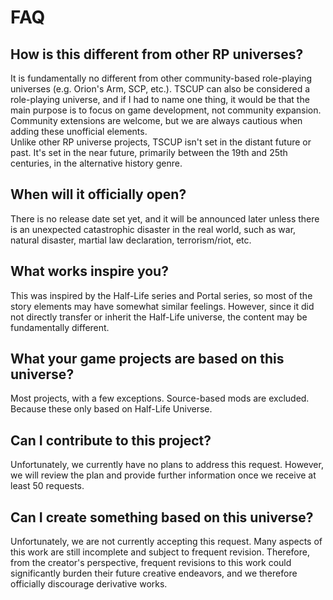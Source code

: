 # FAQ
## How is this different from other RP universes?
It is fundamentally no different from other community-based role-playing universes (e.g. Orion's Arm, SCP, etc.). TSCUP can also be considered a role-playing universe, and if I had to name one thing, it would be that the main purpose is to focus on game development, not community expansion.
Community extensions are welcome, but we are always cautious when adding these unofficial elements.<br>
Unlike other RP universe projects, TSCUP isn't set in the distant future or past. It's set in the near future, primarily between the 19th and 25th centuries, in the alternative history genre.

## When will it officially open?
There is no release date set yet, and it will be announced later unless there is an unexpected catastrophic disaster in the real world, such as war, natural disaster, martial law declaration, terrorism/riot, etc.

## What works inspire you?
This was inspired by the Half-Life series and Portal series, so most of the story elements may have somewhat similar feelings. However, since it did not directly transfer or inherit the Half-Life universe, the content may be fundamentally different.

## What your game projects are based on this universe?
Most projects, with a few exceptions.
Source-based mods are excluded. Because these only based on Half-Life Universe.

## Can I contribute to this project?
Unfortunately, we currently have no plans to address this request. However, we will review the plan and provide further information once we receive at least 50 requests.

## Can I create something based on this universe?
Unfortunately, we are not currently accepting this request. Many aspects of this work are still incomplete and subject to frequent revision. Therefore, from the creator's perspective, frequent revisions to this work could significantly burden their future creative endeavors, and we therefore officially discourage derivative works.
